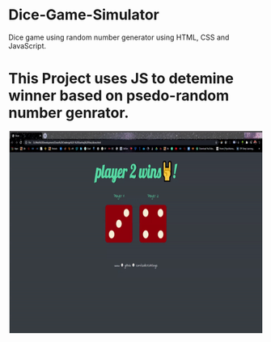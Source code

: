 # Dice-Game-Simulator
Dice game using random number generator using HTML, CSS and JavaScript.

<h1>This Project uses JS to detemine winner based on <strong>psedo-random number genrator</strong>.</h1>

<div style="text-align:center">
<img src="images/dice.gif" width="500px" height="400px" align="center">

</div>


